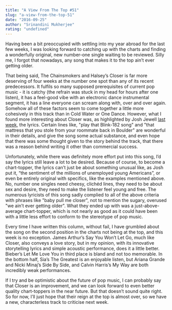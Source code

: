```yaml
---
title: "A View From The Top #51"
slug: "a-view-from-the-top-51"
date: "2016-09-25"
author: "Srinandini Mukherjee"
rating: "undefined"
---
```


Having been a bit preoccupied with settling into my year abroad for the last few weeks, I was looking forward to catching up with the charts and finding a wonderfully original, new number-one single waiting to be reviewed. Silly me, I forgot that nowadays, any song that makes it to the top ain’t ever getting older.

That being said, The Chainsmokers and Halsey’s Closer is far more deserving of four weeks at the number one spot than any of its recent predecessors. It fulfils so many supposed prerequisites of current pop music - it is catchy (the refrain was stuck in my head for hours after one listen), it has a feel-good vibe with an electronic dance instrumental segment, it has a line everyone can scream along with, over and over again. Somehow all of these factors seem to come together a little more cohesively in this track than in Cold Water or One Dance. However, what I found more interesting about Closer was, as highlighted by Josh Jewell [last week](http://pearshapedexeter.com/a-view-from-the-top-50/), the lyrics. Certain lines like, "play that Blink-182 song" and "that mattress that you stole from your roommate back in Boulder" are wonderful in their details, and give the song some actual substance, and even hope that there was some thought given to the story behind the track, that there was a reason behind writing it other than commercial success.

Unfortunately, while there was definitely more effort put into this song, I’d say the lyrics still leave a lot to be desired. Because of course, to become a chart-topper, the lyrics can’t just be about something unusual like, as Josh put it, “the sentiment of the millions of unemployed young Americans”, or even be entirely original with specifics, like the examples mentioned above. No, number one singles need cheesy, clichéd lines, they need to be about sex and desire, they need to make the listener feel young and free. The numerous lyricists of this song sadly complied to all of the above criteria with phrases like "baby pull me closer", not to mention the sugary, overused "we ain’t ever getting older". What they ended up with was a just-above-average chart-topper, which is not nearly as good as it could have been with a little less effort to conform to the stereotype of pop music.

Every time I have written this column, without fail, I have grumbled about the song on the second position in the charts not being at the top, and this week is no exception. James Arthur’s Say You Won’t Let Go, much like Closer, also conveys a love story, but in my opinion, with its innovative storytelling lyrics and simple acoustic performance, does it a little better. Bieber’s Let Me Love You in third place is bland and not too memorable. In the bottom half, Sia’s The Greatest is an enjoyable listen, but Ariana Grande and Nicki Minaj’s Side By Side, and Calvin Harris’s My Way are both incredibly weak performances.

If I try and be optimistic about the future of pop music, I can probably say that Closer is an improvement, and we can look forward to even better quality chart-toppers in the near future. But that doesn’t sound quite right. So for now, I’ll just hope that their reign at the top is almost over, so we have a new, characterless track to criticise next week.
